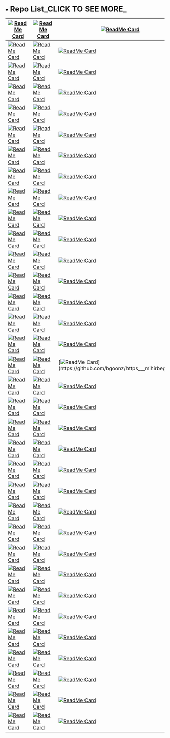 <!-- if you want it to default to closed then use <details > instead-->

<details open>
  <summary><span style="font-size:x-large; font-weight:bold;">Repo List_CLICK TO SEE MORE_</span></summary>

|[![ReadMe Card](https://github-readme-stats.vercel.app/api/pin/?username=bgoonz&repo=a-whole-bunch-o-gatsby-templates)](https://github.com/bgoonz/a-whole-bunch-o-gatsby-templates) |[![ReadMe Card](https://github-readme-stats.vercel.app/api/pin/?username=bgoonz&repo=Comments)](https://github.com/bgoonz/Comments)                    |[![ReadMe Card](https://github-readme-stats.vercel.app/api/pin/?username=bgoonz&repo=EXPRESS-NOTES)](https://github.com/bgoonz/EXPRESS-NOTES)                      |[![ReadMe Card](https://github-readme-stats.vercel.app/api/pin/?username=bgoonz&repo=INTERVIEW-PREP-COMPLETE)](https://github.com/bgoonz/INTERVIEW-PREP-COMPLETE)|
|-------------------------------------------------------------------------------------------------------------------------------------------------------------------------------------|---------------------------------------------------------------------------------------------------------------------------------------------------------------------------------------------------------------------------|--------------------------------------------------------------------------------------------------------------------------------------------------------------------------------------------------------|-----------------------------------------------------------------------------------------------------------------------------------------------------------------------------------------|
|[![ReadMe Card](https://github-readme-stats.vercel.app/api/pin/?username=bgoonz&repo=alternate-blog-theme)](https://github.com/bgoonz/alternate-blog-theme)|[![ReadMe Card](https://github-readme-stats.vercel.app/api/pin/?username=bgoonz&repo=commercejs-nextjs-demo-store)](https://github.com/bgoonz/commercejs-nextjs-demo-store)         |[![ReadMe Card](https://github-readme-stats.vercel.app/api/pin/?username=bgoonz&repo=fast-fourier-transform-)](https://github.com/bgoonz/fast-fourier-transform-)         |[![ReadMe Card](https://github-readme-stats.vercel.app/api/pin/?username=bgoonz&repo=JAMSTACK-TEMPLATES)](https://github.com/bgoonz/JAMSTACK-TEMPLATES)  |
|[![ReadMe Card](https://github-readme-stats.vercel.app/api/pin/?username=bgoonz&repo=anki-cards)](https://github.com/bgoonz/anki-cards)       |[![ReadMe Card](https://github-readme-stats.vercel.app/api/pin/?username=bgoonz&repo=Common-npm-Readme-Compilation)](https://github.com/bgoonz/Common-npm-Readme-Compilation)       |[![ReadMe Card](https://github-readme-stats.vercel.app/api/pin/?username=bgoonz&repo=form-builder-vanilla-js)](https://github.com/bgoonz/form-builder-vanilla-js)         |[![ReadMe Card](https://github-readme-stats.vercel.app/api/pin/?username=bgoonz&repo=Javascript-Best-Practices_--Tools)](https://github.com/bgoonz/Javascript-Best-Practices_--Tools)   |
|[![ReadMe Card](https://github-readme-stats.vercel.app/api/pin/?username=bgoonz&repo=ask-me-anything)](https://github.com/bgoonz/ask-me-anything)  |[![ReadMe Card](https://github-readme-stats.vercel.app/api/pin/?username=bgoonz&repo=Connect-Four-Final-Version)](https://github.com/bgoonz/Connect-Four-Final-Version)               |[![ReadMe Card](https://github-readme-stats.vercel.app/api/pin/?username=bgoonz&repo=Front-End-Frameworks-Practice)](https://github.com/bgoonz/Front-End-Frameworks-Practice)                          |[![ReadMe Card](https://github-readme-stats.vercel.app/api/pin/?username=bgoonz&repo=jsanimate)](https://github.com/bgoonz/jsanimate)               |
|[![ReadMe Card](https://github-readme-stats.vercel.app/api/pin/?username=bgoonz&repo=atlassian-templates)](https://github.com/bgoonz/atlassian-templates)                         |[![ReadMe Card](https://github-readme-stats.vercel.app/api/pin/?username=bgoonz&repo=convert-folder-contents-2-website)](https://github.com/bgoonz/convert-folder-contents-2-website)        |[![ReadMe Card](https://github-readme-stats.vercel.app/api/pin/?username=bgoonz&repo=full-stack-react-redux)](https://github.com/bgoonz/full-stack-react-redux)    |[![ReadMe Card](https://github-readme-stats.vercel.app/api/pin/?username=bgoonz&repo=Jupyter-Notebooks)](https://github.com/bgoonz/Jupyter-Notebooks)      |
|[![ReadMe Card](https://github-readme-stats.vercel.app/api/pin/?username=bgoonz&repo=Authentication-Notes)](https://github.com/bgoonz/Authentication-Notes)|[![ReadMe Card](https://github-readme-stats.vercel.app/api/pin/?username=bgoonz&repo=Copy-2-Clipboard-jQuery)](https://github.com/bgoonz/Copy-2-Clipboard-jQuery)                     |[![ReadMe Card](https://github-readme-stats.vercel.app/api/pin/?username=bgoonz&repo=Full-Text-Search)](https://github.com/bgoonz/Full-Text-Search)                |[![ReadMe Card](https://github-readme-stats.vercel.app/api/pin/?username=bgoonz&repo=Lambda)](https://github.com/bgoonz/Lambda)                     |
|[![ReadMe Card](https://github-readme-stats.vercel.app/api/pin/?username=bgoonz&repo=bash-commands-walkthrough)](https://github.com/bgoonz/bash-commands-walkthrough)|[![ReadMe Card](https://github-readme-stats.vercel.app/api/pin/?username=bgoonz&repo=Data-Structures-Algos-Codebase)](https://github.com/bgoonz/Data-Structures-Algos-Codebase)       |[![ReadMe Card](https://github-readme-stats.vercel.app/api/pin/?username=bgoonz&repo=Games)](https://github.com/bgoonz/Games)         |[![ReadMe Card](https://github-readme-stats.vercel.app/api/pin/?username=bgoonz&repo=Lambda-Resource-Static-Assets)](https://github.com/bgoonz/Lambda-Resource-Static-Assets)|
|[![ReadMe Card](https://github-readme-stats.vercel.app/api/pin/?username=bgoonz&repo=bash-config-backup)](https://github.com/bgoonz/bash-config-backup)                           |[![ReadMe Card](https://github-readme-stats.vercel.app/api/pin/?username=bgoonz&repo=DATA_STRUC_PYTHON_NOTES)](https://github.com/bgoonz/DATA_STRUC_PYTHON_NOTES)                     |[![ReadMe Card](https://github-readme-stats.vercel.app/api/pin/?username=bgoonz&repo=gatsby-netlify-cms-norwex)](https://github.com/bgoonz/gatsby-netlify-cms-norwex)     |[![ReadMe Card](https://github-readme-stats.vercel.app/api/pin/?username=bgoonz&repo=learning-nextjs)](https://github.com/bgoonz/learning-nextjs)   |
|[![ReadMe Card](https://github-readme-stats.vercel.app/api/pin/?username=bgoonz&repo=bash-shell-utility-functions)](https://github.com/bgoonz/bash-shell-utility-functions)       |[![ReadMe Card](https://github-readme-stats.vercel.app/api/pin/?username=bgoonz&repo=design-home-page-with-routes-bq5v7k)](https://github.com/bgoonz/design-home-page-with-routes-bq5v7k)  |[![ReadMe Card](https://github-readme-stats.vercel.app/api/pin/?username=bgoonz&repo=gatsby-react-portfolio)](https://github.com/bgoonz/gatsby-react-portfolio)    |[![ReadMe Card](https://github-readme-stats.vercel.app/api/pin/?username=bgoonz&repo=Learning-Redux)](https://github.com/bgoonz/Learning-Redux)     |
|[![ReadMe Card](https://github-readme-stats.vercel.app/api/pin/?username=bgoonz&repo=bass-station)](https://github.com/bgoonz/bass-station)   |[![ReadMe Card](https://github-readme-stats.vercel.app/api/pin/?username=bgoonz&repo=docs-collection)](https://github.com/bgoonz/docs-collection)        |[![ReadMe Card](https://github-readme-stats.vercel.app/api/pin/?username=bgoonz&repo=GIT-CDN-FILES)](https://github.com/bgoonz/GIT-CDN-FILES)                      |[![ReadMe Card](https://github-readme-stats.vercel.app/api/pin/?username=bgoonz&repo=Links-Shortcut-Site)](https://github.com/bgoonz/Links-Shortcut-Site)  |
|[![ReadMe Card](https://github-readme-stats.vercel.app/api/pin/?username=bgoonz&repo=bgoonz)](https://github.com/bgoonz/bgoonz)               |[![ReadMe Card](https://github-readme-stats.vercel.app/api/pin/?username=bgoonz&repo=Documentation-site-react)](https://github.com/bgoonz/Documentation-site-react)                   |[![ReadMe Card](https://github-readme-stats.vercel.app/api/pin/?username=bgoonz&repo=GIT-HTML-PREVIEW-TOOL)](https://github.com/bgoonz/GIT-HTML-PREVIEW-TOOL)      |[![ReadMe Card](https://github-readme-stats.vercel.app/api/pin/?username=bgoonz&repo=live-examples)](https://github.com/bgoonz/live-examples)       |
|[![ReadMe Card](https://github-readme-stats.vercel.app/api/pin/?username=bgoonz&repo=BGOONZBLOG2.0STABLE)](https://github.com/bgoonz/BGOONZBLOG2.0STABLE)                         |[![ReadMe Card](https://github-readme-stats.vercel.app/api/pin/?username=bgoonz&repo=DS-ALGO-OFFICIAL)](https://github.com/bgoonz/DS-ALGO-OFFICIAL)      |[![ReadMe Card](https://github-readme-stats.vercel.app/api/pin/?username=bgoonz&repo=gitbook)](https://github.com/bgoonz/gitbook)     |[![ReadMe Card](https://github-readme-stats.vercel.app/api/pin/?username=bgoonz&repo=live-form)](https://github.com/bgoonz/live-form)               |
|[![ReadMe Card](https://github-readme-stats.vercel.app/api/pin/?username=bgoonz&repo=BGOONZ_BLOG_2.0)](https://github.com/bgoonz/BGOONZ_BLOG_2.0)  |[![ReadMe Card](https://github-readme-stats.vercel.app/api/pin/?username=bgoonz&repo=DS-AND-ALGO-Notes-P2)](https://github.com/bgoonz/DS-AND-ALGO-Notes-P2)                           |[![ReadMe Card](https://github-readme-stats.vercel.app/api/pin/?username=bgoonz&repo=github-readme-stats)](https://github.com/bgoonz/github-readme-stats)          |[![ReadMe Card](https://github-readme-stats.vercel.app/api/pin/?username=bgoonz&repo=loadash-es6-refactor)](https://github.com/bgoonz/loadash-es6-refactor)                             |
|[![ReadMe Card](https://github-readme-stats.vercel.app/api/pin/?username=bgoonz&repo=Binary-Search)](https://github.com/bgoonz/Binary-Search)        |[![ReadMe Card](https://github-readme-stats.vercel.app/api/pin/?username=bgoonz&repo=ecommerce-interactive)](https://github.com/bgoonz/ecommerce-interactive)                         |[![ReadMe Card](https://github-readme-stats.vercel.app/api/pin/?username=bgoonz&repo=github-reference-repo)](https://github.com/bgoonz/github-reference-repo)      |[![ReadMe Card](https://github-readme-stats.vercel.app/api/pin/?username=bgoonz&repo=markdown-css)](https://github.com/bgoonz/markdown-css)         |
|[![ReadMe Card](https://github-readme-stats.vercel.app/api/pin/?username=bgoonz&repo=blog-2.o-versions)](https://github.com/bgoonz/blog-2.o-versions)                             |[![ReadMe Card](https://github-readme-stats.vercel.app/api/pin/?username=bgoonz&repo=embedable-repl-and-integrated-code-space-playground)](https://github.com/bgoonz/embedable-repl-and-integrated-code-space-playground) |[![ReadMe Card](https://github-readme-stats.vercel.app/api/pin/?username=bgoonz&repo=GoalsTracker)](https://github.com/bgoonz/GoalsTracker)                        |[![ReadMe Card](https://github-readme-stats.vercel.app/api/pin/?username=bgoonz&repo=Markdown-Templates)](https://github.com/bgoonz/Markdown-Templates)  |
|[![ReadMe Card](https://github-readme-stats.vercel.app/api/pin/?username=bgoonz&repo=blog-templates)](https://github.com/bgoonz/blog-templates)      |[![ReadMe Card](https://github-readme-stats.vercel.app/api/pin/?username=bgoonz&repo=excel2html-table)](https://github.com/bgoonz/excel2html-table)      |[![ReadMe Card](https://github-readme-stats.vercel.app/api/pin/?username=bgoonz&repo=graphql-experimentation)](https://github.com/bgoonz/graphql-experimentation)         |[![ReadMe Card](https://github-readme-stats.vercel.app/api/pin/?username=bgoonz&repo=meditation-app)](https://github.com/bgoonz/meditation-app)     |
|[![ReadMe Card](https://github-readme-stats.vercel.app/api/pin/?username=bgoonz&repo=blog-w-comments)](https://github.com/bgoonz/blog-w-comments)  |[![ReadMe Card](https://github-readme-stats.vercel.app/api/pin/?username=bgoonz&repo=Exploring-Promises)](https://github.com/bgoonz/Exploring-Promises)  |[![ReadMe Card](https://github-readme-stats.vercel.app/api/pin/?username=bgoonz&repo=https___mihirbeg.com_)](https://github.com/bgoonz/https___mihirbeg.com_)      |[![ReadMe Card](https://github-readme-stats.vercel.app/api/pin/?username=bgoonz&repo=MihirBegMusicLab)](https://github.com/bgoonz/MihirBegMusicLab)        |
|[![ReadMe Card](https://github-readme-stats.vercel.app/api/pin/?username=bgoonz&repo=Blog2.0-August-Super-Stable)](https://github.com/bgoonz/Blog2.0-August-Super-Stable)|[![ReadMe Card](https://github-readme-stats.vercel.app/api/pin/?username=bgoonz&repo=express-API-template)](https://github.com/bgoonz/express-API-template)                           |[![ReadMe Card](https://github-readme-stats.vercel.app/api/pin/?username=bgoonz&repo=iframe-showcase)](https://github.com/bgoonz/iframe-showcase)                  |[![ReadMe Card](https://github-readme-stats.vercel.app/api/pin/?username=bgoonz&repo=MihirBegMusicV3)](https://github.com/bgoonz/MihirBegMusicV3)   |
|[![ReadMe Card](https://github-readme-stats.vercel.app/api/pin/?username=bgoonz&repo=bootstrap-sidebar-template)](https://github.com/bgoonz/bootstrap-sidebar-template)|[![ReadMe Card](https://github-readme-stats.vercel.app/api/pin/?username=bgoonz&repo=Express-basic-server-template)](https://github.com/bgoonz/Express-basic-server-template)         |[![ReadMe Card](https://github-readme-stats.vercel.app/api/pin/?username=bgoonz&repo=Image-Archive-Traning-Data)](https://github.com/bgoonz/Image-Archive-Traning-Data)   |[![ReadMe Card](https://github-readme-stats.vercel.app/api/pin/?username=bgoonz&repo=Mihir_Beg_Final)](https://github.com/bgoonz/Mihir_Beg_Final)   |
|[![ReadMe Card](https://github-readme-stats.vercel.app/api/pin/?username=bgoonz&repo=callbacks)](https://github.com/bgoonz/callbacks)         |[![ReadMe Card](https://github-readme-stats.vercel.app/api/pin/?username=bgoonz&repo=express-knex-postgres-boilerplate)](https://github.com/bgoonz/express-knex-postgres-boilerplate)        |[![ReadMe Card](https://github-readme-stats.vercel.app/api/pin/?username=bgoonz&repo=Independent-Blog-Entries)](https://github.com/bgoonz/Independent-Blog-Entries)       |[![ReadMe Card](https://github-readme-stats.vercel.app/api/pin/?username=bgoonz&repo=Project-Showcase)](https://github.com/bgoonz/Project-Showcase)        |
|[![ReadMe Card](https://github-readme-stats.vercel.app/api/pin/?username=bgoonz&repo=Shell-Script-Practice)](https://hub.com/bgoonz/Shell-Script-Practice)                          |[![ReadMe Card](https://github-readme-stats.vercel.app/api/pin/?username=bgoonz&repo=promises-with-async-and-await)](https://github.com/bgoonz/promises-with-async-and-await)         |[![ReadMe Card](https://github-readme-stats.vercel.app/api/pin/?username=bgoonz&repo=react-redux-notes-v5)](https://hub.com/bgoonz/react-redux-notes-v5)           |[![ReadMe Card](https://github-readme-stats.vercel.app/api/pin/?username=bgoonz&repo=mini-project-showcase)](https://github.com/bgoonz/mini-project-showcase)                           |
|[![ReadMe Card](https://github-readme-stats.vercel.app/api/pin/?username=bgoonz&repo=site-analysis)](https://hub.com/bgoonz/site-analysis)      |[![ReadMe Card](https://github-readme-stats.vercel.app/api/pin/?username=bgoonz&repo=psql-practice)](https://github.com/bgoonz/psql-practice)            |[![ReadMe Card](https://github-readme-stats.vercel.app/api/pin/?username=bgoonz&repo=react-redux-registration-login-example)](https://hub.com/bgoonz/react-redux-registration-login-example)|[![ReadMe Card](https://github-readme-stats.vercel.app/api/pin/?username=bgoonz&repo=Music-Theory-n-Web-Synth-Keyboard)](https://github.com/bgoonz/Music-Theory-n-Web-Synth-Keyboard)   |
|[![ReadMe Card](https://github-readme-stats.vercel.app/api/pin/?username=bgoonz&repo=sorting-algorithms)](https://hub.com/bgoonz/sorting-algorithms)   |[![ReadMe Card](https://github-readme-stats.vercel.app/api/pin/?username=bgoonz&repo=python-playground-embed)](https://github.com/bgoonz/python-playground-embed)                     |[![ReadMe Card](https://github-readme-stats.vercel.app/api/pin/?username=bgoonz&repo=React_Notes_V3)](https://hub.com/bgoonz/React_Notes_V3)                       |[![ReadMe Card](https://github-readme-stats.vercel.app/api/pin/?username=bgoonz&repo=my-gists)](https://github.com/bgoonz/my-gists)                 |
|[![ReadMe Card](https://github-readme-stats.vercel.app/api/pin/?username=bgoonz&repo=sorting-algos)](https://hub.com/bgoonz/sorting-algos)      |[![ReadMe Card](https://github-readme-stats.vercel.app/api/pin/?username=bgoonz&repo=python-practice-notes)](https://github.com/bgoonz/python-practice-notes)                         |[![ReadMe Card](https://github-readme-stats.vercel.app/api/pin/?username=bgoonz&repo=Recursion-Practice-Website)](https://hub.com/bgoonz/Recursion-Practice-Website)      |[![ReadMe Card](https://github-readme-stats.vercel.app/api/pin/?username=bgoonz&repo=My-Medium-Blog)](https://github.com/bgoonz/My-Medium-Blog)     |
|[![ReadMe Card](https://github-readme-stats.vercel.app/api/pin/?username=bgoonz&repo=sqlite3-nodejs-demo)](https://hub.com/bgoonz/sqlite3-nodejs-demo) |[![ReadMe Card](https://github-readme-stats.vercel.app/api/pin/?username=bgoonz&repo=python-scripts)](https://github.com/bgoonz/python-scripts)          |[![ReadMe Card](https://github-readme-stats.vercel.app/api/pin/?username=bgoonz&repo=Regex-and-Express-JS)](https://hub.com/bgoonz/Regex-and-Express-JS)           |[![ReadMe Card](https://github-readme-stats.vercel.app/api/pin/?username=bgoonz&repo=nextjs-netlify-blog-template)](https://github.com/bgoonz/nextjs-netlify-blog-template)|
|[![ReadMe Card](https://github-readme-stats.vercel.app/api/pin/?username=bgoonz&repo=stalk-photos-web-assets)](https://hub.com/bgoonz/stalk-photos-web-assets)                      |[![ReadMe Card](https://github-readme-stats.vercel.app/api/pin/?username=bgoonz&repo=PYTHON_PRAC)](https://github.com/bgoonz/PYTHON_PRAC)                |[![ReadMe Card](https://github-readme-stats.vercel.app/api/pin/?username=bgoonz&repo=repo-utils)](https://hub.com/bgoonz/repo-utils)  |[![ReadMe Card](https://github-readme-stats.vercel.app/api/pin/?username=bgoonz&repo=norwex-coff-ecom)](https://github.com/bgoonz/norwex-coff-ecom)        |
|[![ReadMe Card](https://github-readme-stats.vercel.app/api/pin/?username=bgoonz&repo=Standalone-Metranome)](https://hub.com/bgoonz/Standalone-Metranome)                            |[![ReadMe Card](https://github-readme-stats.vercel.app/api/pin/?username=bgoonz&repo=random-list-of-embedable-content)](https://github.com/bgoonz/random-list-of-embedable-content)   |[![ReadMe Card](https://github-readme-stats.vercel.app/api/pin/?username=bgoonz&repo=resume-cv-portfolio-samples)](https://hub.com/bgoonz/resume-cv-portfolio-samples)  |[![ReadMe Card](https://github-readme-stats.vercel.app/api/pin/?username=bgoonz&repo=old-c-and-cpp-repos-from-undergrad)](https://github.com/bgoonz/old-c-and-cpp-repos-from-undergrad) |
|[![ReadMe Card](https://github-readme-stats.vercel.app/api/pin/?username=bgoonz&repo=Star-wars-API-Promise-take2)](https://hub.com/bgoonz/Star-wars-API-Promise-take2)              |[![ReadMe Card](https://github-readme-stats.vercel.app/api/pin/?username=bgoonz&repo=random-static-html-page-deploy)](https://hub.com/bgoonz/random-static-html-page-deploy)          |[![ReadMe Card](https://github-readme-stats.vercel.app/api/pin/?username=bgoonz&repo=Revamped-Automatic-Guitar-Effect-Triggering)](https://hub.com/bgoonz/Revamped-Automatic-Guitar-Effect-Triggering) |[![ReadMe Card](https://github-readme-stats.vercel.app/api/pin/?username=bgoonz&repo=old-code-from-undergrad)](https://github.com/bgoonz/old-code-from-undergrad)|
|[![ReadMe Card](https://github-readme-stats.vercel.app/api/pin/?username=bgoonz&repo=Static-Study-Site)](https://hub.com/bgoonz/Static-Study-Site)     |[![ReadMe Card](https://github-readme-stats.vercel.app/api/pin/?username=bgoonz&repo=React-movie-app)](https://hub.com/bgoonz/React-movie-app)           |[![ReadMe Card](https://github-readme-stats.vercel.app/api/pin/?username=bgoonz&repo=supertemp)](https://hub.com/bgoonz/supertemp)    |[![ReadMe Card](https://github-readme-stats.vercel.app/api/pin/?username=bgoonz&repo=picture-man-bob-v2)](https://github.com/bgoonz/picture-man-bob-v2)  |
|[![ReadMe Card](https://github-readme-stats.vercel.app/api/pin/?username=bgoonz&repo=styling-templates)](https://hub.com/bgoonz/styling-templates)     |[![ReadMe Card](https://github-readme-stats.vercel.app/api/pin/?username=bgoonz&repo=react-redux-medium-clone)](https://hub.com/bgoonz/react-redux-medium-clone)                      |[![ReadMe Card](https://github-readme-stats.vercel.app/api/pin/?username=bgoonz&repo=Ternary-converter)](https://hub.com/bgoonz/Ternary-converter)                 |[![ReadMe Card](https://github-readme-stats.vercel.app/api/pin/?username=bgoonz&repo=scope-closure-context)](https://hub.com/bgoonz/scope-closure-context) |
|[![ReadMe Card](https://github-readme-stats.vercel.app/api/pin/?username=bgoonz&repo=TetrisJS)](https://hub.com/bgoonz/TetrisJS)                |[![ReadMe Card](https://github-readme-stats.vercel.app/api/pin/?username=bgoonz&repo=The-Algorithms)](https://hub.com/bgoonz/The-Algorithms)      |[![ReadMe Card](https://github-readme-stats.vercel.app/api/pin/?username=bgoonz&repo=Triggered-Guitar-Effects-Platform)](https://hub.com/bgoonz/Triggered-Guitar-Effects-Platform)|[![ReadMe Card](https://github-readme-stats.vercel.app/api/pin/?username=bgoonz&repo=UsefulResourceRepo2.0)](https://hub.com/bgoonz/UsefulResourceRepo2.0) |
|[![ReadMe Card](https://github-readme-stats.vercel.app/api/pin/?username=bgoonz&repo=TexTools)](https://hub.com/bgoonz/TexTools)                |[![ReadMe Card](https://github-readme-stats.vercel.app/api/pin/?username=bgoonz&repo=TRASH)](https://hub.com/bgoonz/TRASH)                        |[![ReadMe Card](https://github-readme-stats.vercel.app/api/pin/?username=bgoonz&repo=Useful-Snippets-js)](https://hub.com/bgoonz/Useful-Snippets-js)               |[![ReadMe Card](https://github-readme-stats.vercel.app/api/pin/?username=bgoonz&repo=vscode-customized-config)](https://hub.com/bgoonz/vscode-customized-config)                        |
|[![ReadMe Card](https://github-readme-stats.vercel.app/api/pin/?username=bgoonz&repo=vscode-Extension-readmes)](https://hub.com/bgoonz/vscode-Extension-readmes)                    |[![ReadMe Card](https://github-readme-stats.vercel.app/api/pin/?username=bgoonz&repo=web-dev-interview-prep-quiz-website)](https://hub.com/bgoonz/web-dev-interview-prep-quiz-website)       |[![ReadMe Card](https://github-readme-stats.vercel.app/api/pin/?username=bgoonz&repo=web-dev-setup-checker)](https://hub.com/bgoonz/web-dev-setup-checker)         |[![ReadMe Card](https://github-readme-stats.vercel.app/api/pin/?username=bgoonz&repo=web-dev-utils-package)](https://hub.com/bgoonz/web-dev-utils-package) |
|[![ReadMe Card](https://github-readme-stats.vercel.app/api/pin/?username=bgoonz&repo=web-crawler-node)](https://hub.com/bgoonz/web-crawler-node)       |[![ReadMe Card](https://github-readme-stats.vercel.app/api/pin/?username=bgoonz&repo=web-dev-notes-resource-site)](https://hub.com/bgoonz/web-dev-notes-resource-site)                |[![ReadMe Card](https://github-readme-stats.vercel.app/api/pin/?username=bgoonz&repo=WEB-DEV-TOOLS-HUB)](https://hub.com/bgoonz/WEB-DEV-TOOLS-HUB)                 |[![ReadMe Card](https://github-readme-stats.vercel.app/api/pin/?username=bgoonz&repo=WebAudioDaw)](https://hub.com/bgoonz/WebAudioDaw)              |


  
</details>  
  
  
  